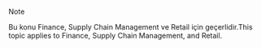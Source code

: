 > [!NOTE]
> <span data-ttu-id="b4753-101">Bu konu Finance, Supply Chain Management ve Retail için geçerlidir.</span><span class="sxs-lookup"><span data-stu-id="b4753-101">This topic applies to Finance, Supply Chain Management, and Retail.</span></span> 

